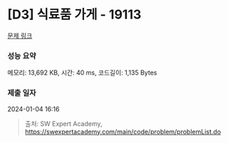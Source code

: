 # [D3] 식료품 가게 - 19113 

[문제 링크](https://swexpertacademy.com/main/code/problem/problemDetail.do?contestProbId=AYxCRFA6iiEDFASu) 

### 성능 요약

메모리: 13,692 KB, 시간: 40 ms, 코드길이: 1,135 Bytes

### 제출 일자

2024-01-04 16:16



> 출처: SW Expert Academy, https://swexpertacademy.com/main/code/problem/problemList.do